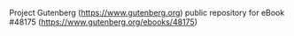 Project Gutenberg (https://www.gutenberg.org) public repository for
eBook #48175 (https://www.gutenberg.org/ebooks/48175)
